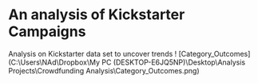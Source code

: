 # An analysis of Kickstarter Campaigns

Analysis on Kickstarter data set to uncover trends
! [Category_Outcomes](C:\Users\NAd\Dropbox\My PC (DESKTOP-E6JQ5NP)\Desktop\Analysis Projects\Crowdfunding Analysis\Category_Outcomes.png)

